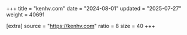 +++
title = "kenhv.com"
date = "2024-08-01"
updated = "2025-07-27"
weight = 40691

[extra]
source = "https://kenhv.com"
ratio = 8
size = 40
+++
